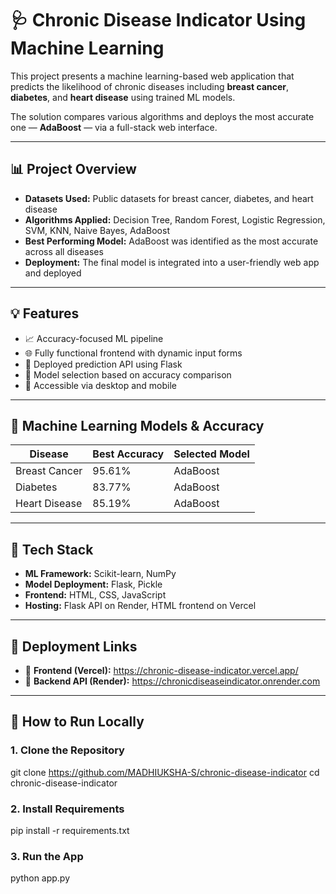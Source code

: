# 🩺 Chronic Disease Indicator Using Machine Learning

This project presents a machine learning-based web application that predicts the likelihood of chronic diseases including **breast cancer**, **diabetes**, and **heart disease** using trained ML models.

The solution compares various algorithms and deploys the most accurate one — **AdaBoost** — via a full-stack web interface.

---

## 📊 Project Overview

- **Datasets Used:** Public datasets for breast cancer, diabetes, and heart disease
- **Algorithms Applied:** Decision Tree, Random Forest, Logistic Regression, SVM, KNN, Naive Bayes, AdaBoost
- **Best Performing Model:** AdaBoost was identified as the most accurate across all diseases
- **Deployment:** The final model is integrated into a user-friendly web app and deployed

---

## 💡 Features

- 📈 Accuracy-focused ML pipeline
- 🌐 Fully functional frontend with dynamic input forms
- 🚀 Deployed prediction API using Flask
- 🧠 Model selection based on accuracy comparison
- 📱 Accessible via desktop and mobile

---

## 🧠 Machine Learning Models & Accuracy

| Disease       | Best Accuracy | Selected Model |
|---------------|----------------|----------------|
| Breast Cancer | 95.61%         | AdaBoost       |
| Diabetes      | 83.77%         | AdaBoost       |
| Heart Disease | 85.19%         | AdaBoost       |

---

## 🔧 Tech Stack

- **ML Framework:** Scikit-learn, NumPy
- **Model Deployment:** Flask, Pickle
- **Frontend:** HTML, CSS, JavaScript
- **Hosting:** Flask API on Render, HTML frontend on Vercel

---

## 🚀 Deployment Links

- 🔗 **Frontend (Vercel):** https://chronic-disease-indicator.vercel.app/
- 🔗 **Backend API (Render):** https://chronicdiseaseindicator.onrender.com



---

## 📝 How to Run Locally

### 1. Clone the Repository
git clone https://github.com/MADHIUKSHA-S/chronic-disease-indicator
cd chronic-disease-indicator
### 2. Install Requirements
pip install -r requirements.txt
### 3. Run the App
python app.py
